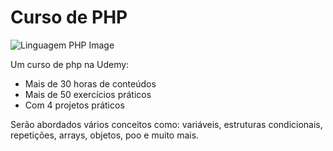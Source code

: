 # Curso de PHP

![Linguagem PHP Image](https://upload.wikimedia.org/wikipedia/commons/thumb/2/27/PHP-logo.svg/1200px-PHP-logo.svg.png)

Um curso de php na Udemy:
<ul>
  <li>Mais de 30 horas de conteúdos</li>
  <li>Mais de 50 exercícios práticos</li>
  <li>Com 4 projetos práticos</li>
</ul>

Serão abordados vários conceitos como: variáveis, estruturas condicionais, repetições, arrays, objetos, poo e muito mais.
